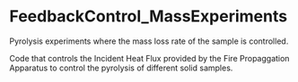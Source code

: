 # FeedbackControl_MassExperiments
Pyrolysis experiments where the mass loss rate of the sample is controlled.


Code that controls the Incident Heat Flux provided by the Fire Propaggation Apparatus to control the pyrolysis of different solid samples.
